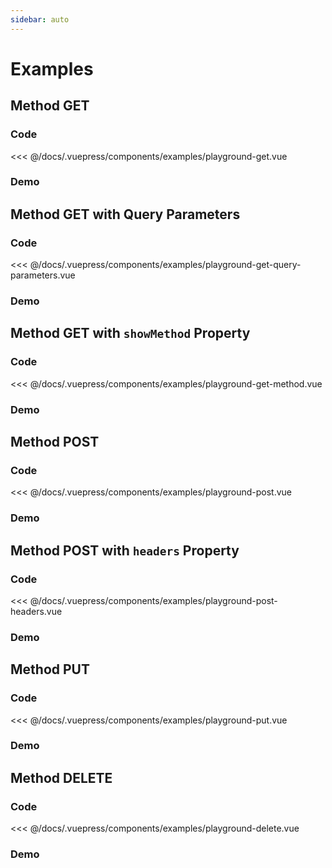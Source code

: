 ```yaml
---
sidebar: auto
---
```


# Examples

## Method GET

### Code

<SourceCode>
<<< @/docs/.vuepress/components/examples/playground-get.vue
</SourceCode>

### Demo

<Demo componentName="examples-playground-get" />

## Method GET with Query Parameters

### Code

<SourceCode>
<<< @/docs/.vuepress/components/examples/playground-get-query-parameters.vue
</SourceCode>

### Demo

<Demo componentName="examples-playground-get-query-parameters" />

## Method GET with ``showMethod`` Property

### Code

<SourceCode>
<<< @/docs/.vuepress/components/examples/playground-get-method.vue
</SourceCode>

### Demo

<Demo componentName="examples-playground-get-method" />

## Method POST

### Code

<SourceCode>
<<< @/docs/.vuepress/components/examples/playground-post.vue
</SourceCode>

### Demo

<Demo componentName="examples-playground-post" />

## Method POST with ``headers`` Property

### Code

<SourceCode>
<<< @/docs/.vuepress/components/examples/playground-post-headers.vue
</SourceCode>

### Demo

<Demo componentName="examples-playground-post-headers" />

## Method PUT

### Code

<SourceCode>
<<< @/docs/.vuepress/components/examples/playground-put.vue
</SourceCode>

### Demo

<Demo componentName="examples-playground-put" />

<!-- ## Method PATCH

### Code

<SourceCode>
<<< @/docs/.vuepress/components/examples/playground-patch.vue
</SourceCode>

### Demo

<Demo componentName="examples-playground-patch" /> -->

## Method DELETE

### Code

<SourceCode>
<<< @/docs/.vuepress/components/examples/playground-delete.vue
</SourceCode>

### Demo

<Demo componentName="examples-playground-delete" />
